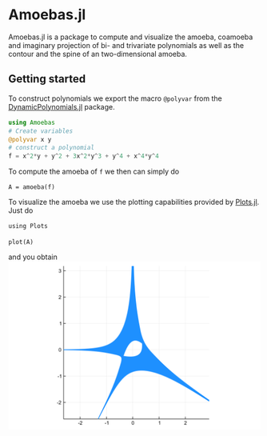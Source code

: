 # Amoebas.jl

Amoebas.jl is a package to compute and visualize the amoeba, coamoeba and imaginary projection
of bi- and trivariate polynomials as well as the contour and the spine of an two-dimensional amoeba.

## Getting started
To construct polynomials we export the macro `@polyvar` from the [DynamicPolynomials.jl](https://github.com/JuliaAlgebra/DynamicPolynomials.jl) package.

```julia
using Amoebas
# Create variables
@polyvar x y
# construct a polynomial
f = x^2*y + y^2 + 3x^2*y^3 + y^4 + x^4*y^4
```

To compute the amoeba of `f` we then can simply do
```
A = amoeba(f)
```
To visualize the amoeba we use the plotting capabilities provided by [Plots.jl](http://docs.juliaplots.org/latest/).
Just do
```
using Plots

plot(A)
```
and you obtain
![amoeba text](./assets/amoeba.png)
